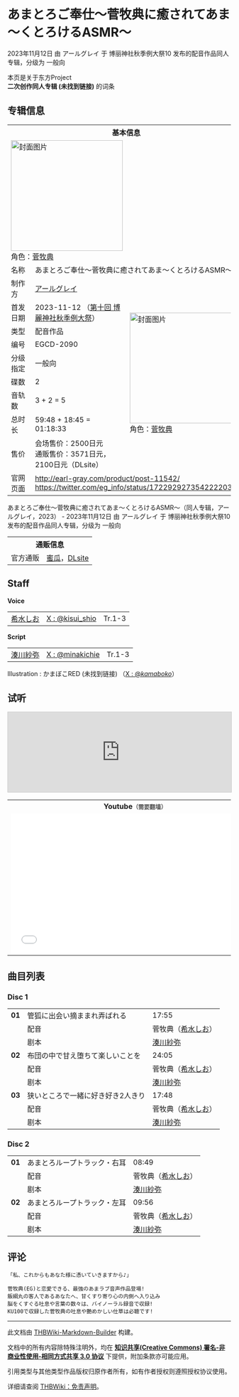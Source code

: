 # あまとろご奉仕～菅牧典に癒されてあま～くとろけるASMR～

<!-- source html: G:\repos\THBWiki-Markdown-Builder\THBWikiMarkdown\Temp\main\2\2c\ns0%3A%E3%81%82%E3%81%BE%E3%81%A8%E3%82%8D%E3%81%94%E5%A5%89%E4%BB%95%EF%BD%9E%E8%8F%85%E7%89%A7%E5%85%B8%E3%81%AB%E7%99%92%E3%81%95%E3%82%8C%E3%81%A6%E3%81%82%E3%81%BE%EF%BD%9E%E3%81%8F%E3%81%A8%E3%82%8D%E3%81%91%E3%82%8BASMR%EF%BD%9E.html -->

2023年11月12日 由 アールグレイ 于 博丽神社秋季例大祭10 发布的配音作品同人专辑，分级为 一般向

本页是关于东方Project  
 **二次创作同人专辑 (未找到链接)** 的词条
## 专辑信息

<table><tbody><tr><th colspan="3">基本信息</th></tr><tr><td class="cover-artwork-mobile" colspan="2"><a href="/%E6%96%87%E4%BB%B6:%E3%81%82%E3%81%BE%E3%81%A8%E3%82%8D%E3%81%94%E5%A5%89%E4%BB%95%EF%BD%9E%E8%8F%85%E7%89%A7%E5%85%B8%E3%81%AB%E7%99%92%E3%81%95%E3%82%8C%E3%81%A6%E3%81%82%E3%81%BE%EF%BD%9E%E3%81%8F%E3%81%A8%E3%82%8D%E3%81%91%E3%82%8BASMR%EF%BD%9E%E5%B0%81%E9%9D%A2.jpg" class="image" title="封面图片"><img alt="封面图片" src="https://upload.thwiki.cc/thumb/c/c6/%E3%81%82%E3%81%BE%E3%81%A8%E3%82%8D%E3%81%94%E5%A5%89%E4%BB%95%EF%BD%9E%E8%8F%85%E7%89%A7%E5%85%B8%E3%81%AB%E7%99%92%E3%81%95%E3%82%8C%E3%81%A6%E3%81%82%E3%81%BE%EF%BD%9E%E3%81%8F%E3%81%A8%E3%82%8D%E3%81%91%E3%82%8BASMR%EF%BD%9E%E5%B0%81%E9%9D%A2.jpg/252px-%E3%81%82%E3%81%BE%E3%81%A8%E3%82%8D%E3%81%94%E5%A5%89%E4%BB%95%EF%BD%9E%E8%8F%85%E7%89%A7%E5%85%B8%E3%81%AB%E7%99%92%E3%81%95%E3%82%8C%E3%81%A6%E3%81%82%E3%81%BE%EF%BD%9E%E3%81%8F%E3%81%A8%E3%82%8D%E3%81%91%E3%82%8BASMR%EF%BD%9E%E5%B0%81%E9%9D%A2.jpg" decoding="async" loading="lazy" width="252" height="249" srcset="https://upload.thwiki.cc/thumb/c/c6/%E3%81%82%E3%81%BE%E3%81%A8%E3%82%8D%E3%81%94%E5%A5%89%E4%BB%95%EF%BD%9E%E8%8F%85%E7%89%A7%E5%85%B8%E3%81%AB%E7%99%92%E3%81%95%E3%82%8C%E3%81%A6%E3%81%82%E3%81%BE%EF%BD%9E%E3%81%8F%E3%81%A8%E3%82%8D%E3%81%91%E3%82%8BASMR%EF%BD%9E%E5%B0%81%E9%9D%A2.jpg/378px-%E3%81%82%E3%81%BE%E3%81%A8%E3%82%8D%E3%81%94%E5%A5%89%E4%BB%95%EF%BD%9E%E8%8F%85%E7%89%A7%E5%85%B8%E3%81%AB%E7%99%92%E3%81%95%E3%82%8C%E3%81%A6%E3%81%82%E3%81%BE%EF%BD%9E%E3%81%8F%E3%81%A8%E3%82%8D%E3%81%91%E3%82%8BASMR%EF%BD%9E%E5%B0%81%E9%9D%A2.jpg 1.5x, https://upload.thwiki.cc/thumb/c/c6/%E3%81%82%E3%81%BE%E3%81%A8%E3%82%8D%E3%81%94%E5%A5%89%E4%BB%95%EF%BD%9E%E8%8F%85%E7%89%A7%E5%85%B8%E3%81%AB%E7%99%92%E3%81%95%E3%82%8C%E3%81%A6%E3%81%82%E3%81%BE%EF%BD%9E%E3%81%8F%E3%81%A8%E3%82%8D%E3%81%91%E3%82%8BASMR%EF%BD%9E%E5%B0%81%E9%9D%A2.jpg/504px-%E3%81%82%E3%81%BE%E3%81%A8%E3%82%8D%E3%81%94%E5%A5%89%E4%BB%95%EF%BD%9E%E8%8F%85%E7%89%A7%E5%85%B8%E3%81%AB%E7%99%92%E3%81%95%E3%82%8C%E3%81%A6%E3%81%82%E3%81%BE%EF%BD%9E%E3%81%8F%E3%81%A8%E3%82%8D%E3%81%91%E3%82%8BASMR%EF%BD%9E%E5%B0%81%E9%9D%A2.jpg 2x" data-file-width="900" data-file-height="890"></a><div class="cover-char">角色：<a href="./菅牧典.md" title="菅牧典">菅牧典</a></div></td>
</tr><tr><td class="label">名称</td><td colspan="2"> あまとろご奉仕～菅牧典に癒されてあま～くとろけるASMR～ </td></tr><tr><td class="label">制作方</td><td><a href="./アールグレイ.md" title="アールグレイ">アールグレイ</a></td><td class="cover-artwork" rowspan="9" style="min-width:252px;"><a href="/%E6%96%87%E4%BB%B6:%E3%81%82%E3%81%BE%E3%81%A8%E3%82%8D%E3%81%94%E5%A5%89%E4%BB%95%EF%BD%9E%E8%8F%85%E7%89%A7%E5%85%B8%E3%81%AB%E7%99%92%E3%81%95%E3%82%8C%E3%81%A6%E3%81%82%E3%81%BE%EF%BD%9E%E3%81%8F%E3%81%A8%E3%82%8D%E3%81%91%E3%82%8BASMR%EF%BD%9E%E5%B0%81%E9%9D%A2.jpg" class="image" title="封面图片"><img alt="封面图片" src="https://upload.thwiki.cc/thumb/c/c6/%E3%81%82%E3%81%BE%E3%81%A8%E3%82%8D%E3%81%94%E5%A5%89%E4%BB%95%EF%BD%9E%E8%8F%85%E7%89%A7%E5%85%B8%E3%81%AB%E7%99%92%E3%81%95%E3%82%8C%E3%81%A6%E3%81%82%E3%81%BE%EF%BD%9E%E3%81%8F%E3%81%A8%E3%82%8D%E3%81%91%E3%82%8BASMR%EF%BD%9E%E5%B0%81%E9%9D%A2.jpg/252px-%E3%81%82%E3%81%BE%E3%81%A8%E3%82%8D%E3%81%94%E5%A5%89%E4%BB%95%EF%BD%9E%E8%8F%85%E7%89%A7%E5%85%B8%E3%81%AB%E7%99%92%E3%81%95%E3%82%8C%E3%81%A6%E3%81%82%E3%81%BE%EF%BD%9E%E3%81%8F%E3%81%A8%E3%82%8D%E3%81%91%E3%82%8BASMR%EF%BD%9E%E5%B0%81%E9%9D%A2.jpg" decoding="async" loading="lazy" width="252" height="249" srcset="https://upload.thwiki.cc/thumb/c/c6/%E3%81%82%E3%81%BE%E3%81%A8%E3%82%8D%E3%81%94%E5%A5%89%E4%BB%95%EF%BD%9E%E8%8F%85%E7%89%A7%E5%85%B8%E3%81%AB%E7%99%92%E3%81%95%E3%82%8C%E3%81%A6%E3%81%82%E3%81%BE%EF%BD%9E%E3%81%8F%E3%81%A8%E3%82%8D%E3%81%91%E3%82%8BASMR%EF%BD%9E%E5%B0%81%E9%9D%A2.jpg/378px-%E3%81%82%E3%81%BE%E3%81%A8%E3%82%8D%E3%81%94%E5%A5%89%E4%BB%95%EF%BD%9E%E8%8F%85%E7%89%A7%E5%85%B8%E3%81%AB%E7%99%92%E3%81%95%E3%82%8C%E3%81%A6%E3%81%82%E3%81%BE%EF%BD%9E%E3%81%8F%E3%81%A8%E3%82%8D%E3%81%91%E3%82%8BASMR%EF%BD%9E%E5%B0%81%E9%9D%A2.jpg 1.5x, https://upload.thwiki.cc/thumb/c/c6/%E3%81%82%E3%81%BE%E3%81%A8%E3%82%8D%E3%81%94%E5%A5%89%E4%BB%95%EF%BD%9E%E8%8F%85%E7%89%A7%E5%85%B8%E3%81%AB%E7%99%92%E3%81%95%E3%82%8C%E3%81%A6%E3%81%82%E3%81%BE%EF%BD%9E%E3%81%8F%E3%81%A8%E3%82%8D%E3%81%91%E3%82%8BASMR%EF%BD%9E%E5%B0%81%E9%9D%A2.jpg/504px-%E3%81%82%E3%81%BE%E3%81%A8%E3%82%8D%E3%81%94%E5%A5%89%E4%BB%95%EF%BD%9E%E8%8F%85%E7%89%A7%E5%85%B8%E3%81%AB%E7%99%92%E3%81%95%E3%82%8C%E3%81%A6%E3%81%82%E3%81%BE%EF%BD%9E%E3%81%8F%E3%81%A8%E3%82%8D%E3%81%91%E3%82%8BASMR%EF%BD%9E%E5%B0%81%E9%9D%A2.jpg 2x" data-file-width="900" data-file-height="890"></a><div class="cover-char">角色：<a href="./菅牧典.md" title="菅牧典">菅牧典</a></div></td>
</tr><tr><td class="label">首发日期</td><td>2023-11-12&#160;（<a href="/展会作品列表?e=%E5%8D%9A%E4%B8%BD%E7%A5%9E%E7%A4%BE%E7%A7%8B%E5%AD%A3%E4%BE%8B%E5%A4%A7%E7%A5%AD%2310">第十回 博麗神社秋季例大祭</a>）</td></tr><tr><td class="label">类型</td><td>配音作品</td></tr><tr><td class="label">编号</td><td>EGCD-2090</td></tr><tr><td class="label">分级指定</td><td>一般向</td></tr><tr><td class="label">碟数</td><td>2</td></tr><tr><td class="label">音轨数</td><td>3 + 2 = 5</td></tr><tr><td class="label">总时长</td><td>59:48 + 18:45 = 01:18:33</td></tr><tr><td class="label">售价</td><td>会场售价：2500日元<br>通贩售价：3571日元，2100日元（DLsite）</td></tr>
<tr><td class="label">官网页面</td><td colspan="2"><a rel="nofollow" class="external free" href="http://earl-gray.com/product/post-11542/">http://earl-gray.com/product/post-11542/</a><br><a rel="nofollow" class="external free" href="https://twitter.com/eg_info/status/1722929273542222035">https://twitter.com/eg_info/status/1722929273542222035</a></td></tr></tbody></table>

あまとろご奉仕～菅牧典に癒されてあま～くとろけるASMR～（同人专辑，アールグレイ，2023） - 2023年11月12日 由 アールグレイ 于 博丽神社秋季例大祭10 发布的配音作品同人专辑，分级为 一般向

<table><tbody><tr><th colspan="3">通贩信息</th></tr><tr><td class="label">官方通贩</td><td colspan="2"><a rel="nofollow" class="external text" href="https://www.melonbooks.co.jp/detail/detail.php?product_id=2123229">蜜瓜</a>，<a rel="nofollow" class="external text" href="http://www.dlsite.com/home/work/=/product_id/RJ01115897.html">DLsite</a></td></tr></tbody></table>


## Staff
  
 **Voice**   

<table><tbody><tr><td><a href="/index.php?title=%E5%B8%8C%E6%B0%B4%E3%81%97%E3%81%8A&amp;action=edit&amp;redlink=1" class="new" title="希水しお（页面不存在）">希水しお</a></td><td><a rel="nofollow" class="external text" href="https://twitter.com/kisui_shio">X&#160;: @kisui_shio</a></td><td>Tr.1-3</td></tr></tbody></table>

  
 **Script**   

<table><tbody><tr><td><a href="/index.php?title=%E6%B9%8A%E5%B7%9D%E7%B4%97%E5%BC%A5&amp;action=edit&amp;redlink=1" class="new" title="湊川紗弥（页面不存在）">湊川紗弥</a></td><td><a rel="nofollow" class="external text" href="https://twitter.com/minakichie">X&#160;: @minakichie</a></td><td>Tr.1-3</td></tr></tbody></table>


Illustration
: かまぼこRED (未找到链接) （[X&#160;: @_kamaboko_](https://twitter.com/_kamaboko_)）

## 试听
  
<iframe width="100%" height="180" src="https://ext.nicovideo.jp/thumb/sm43039152" scrolling="no" style="border:solid 1px #CCC;" frameborder="0"><a href="http://www.nicovideo.jp/watch/sm43039152">,</a></iframe>

  


<table>

<tbody><tr>
<th>Youtube<span style="font-family: sans-serif; cursor: default; color:#555; font-size: 0.8em; bottom: 0.1em; font-weight: bold;" title="连接到需要翻墙网页">（需要翻墙）</span>
</th></tr>
<tr>
<td><iframe width="560" height="315" src="//www.youtube-nocookie.com/embed/DoiR6avo_70?" frameborder="0" allowfullscreen=""></iframe>
</td></tr></tbody></table>


## 曲目列表
### Disc 1

<table><tbody><tr><td id="1" class="infoG"><b>01</b></td><td id="管狐に出会い摘ままれ弄ばれる" colspan="2" class="title">管狐に出会い摘ままれ弄ばれる<span class="thcsearchlinks"><a rel="nofollow" class="external text" href="https://cd.thwiki.cc?dub=希水しお&amp;script=湊川紗弥&amp;fromwiki=あまとろご奉仕～菅牧典に癒されてあま～くとろけるASMR～"><span title="搜索相似同人曲"></span></a></span></td><td class="time">17:55</td></tr><tr><td class="left"></td><td class="label">配音</td><td class="text" colspan="2">菅牧典（<a href="/index.php?title=%E5%B8%8C%E6%B0%B4%E3%81%97%E3%81%8A&amp;action=edit&amp;redlink=1" class="new" title="希水しお（页面不存在）">希水しお</a>）<span class="thcsearchlinks"><a rel="nofollow" class="external text" href="https://cd.thwiki.cc?dub=希水しお&amp;fromwiki=あまとろご奉仕～菅牧典に癒されてあま～くとろけるASMR～"><span></span></a></span></td></tr><tr><td class="left"></td><td class="label">剧本</td><td class="text" colspan="2"><a href="/index.php?title=%E6%B9%8A%E5%B7%9D%E7%B4%97%E5%BC%A5&amp;action=edit&amp;redlink=1" class="new" title="湊川紗弥（页面不存在）">湊川紗弥</a><span class="thcsearchlinks"><a rel="nofollow" class="external text" href="https://cd.thwiki.cc?script=湊川紗弥&amp;fromwiki=あまとろご奉仕～菅牧典に癒されてあま～くとろけるASMR～"><span></span></a></span></td></tr>
<tr><td id="2" class="infoG"><b>02</b></td><td id="布団の中で甘え堕ちて楽しいことを" colspan="2" class="title">布団の中で甘え堕ちて楽しいことを<span class="thcsearchlinks"><a rel="nofollow" class="external text" href="https://cd.thwiki.cc?dub=希水しお&amp;script=湊川紗弥&amp;fromwiki=あまとろご奉仕～菅牧典に癒されてあま～くとろけるASMR～"><span title="搜索相似同人曲"></span></a></span></td><td class="time">24:05</td></tr><tr><td class="left"></td><td class="label">配音</td><td class="text" colspan="2">菅牧典（<a href="/index.php?title=%E5%B8%8C%E6%B0%B4%E3%81%97%E3%81%8A&amp;action=edit&amp;redlink=1" class="new" title="希水しお（页面不存在）">希水しお</a>）<span class="thcsearchlinks"><a rel="nofollow" class="external text" href="https://cd.thwiki.cc?dub=希水しお&amp;fromwiki=あまとろご奉仕～菅牧典に癒されてあま～くとろけるASMR～"><span></span></a></span></td></tr><tr><td class="left"></td><td class="label">剧本</td><td class="text" colspan="2"><a href="/index.php?title=%E6%B9%8A%E5%B7%9D%E7%B4%97%E5%BC%A5&amp;action=edit&amp;redlink=1" class="new" title="湊川紗弥（页面不存在）">湊川紗弥</a><span class="thcsearchlinks"><a rel="nofollow" class="external text" href="https://cd.thwiki.cc?script=湊川紗弥&amp;fromwiki=あまとろご奉仕～菅牧典に癒されてあま～くとろけるASMR～"><span></span></a></span></td></tr>
<tr><td id="3" class="infoG"><b>03</b></td><td id="狭いところで一緒に好き好き2人きり" colspan="2" class="title">狭いところで一緒に好き好き2人きり<span class="thcsearchlinks"><a rel="nofollow" class="external text" href="https://cd.thwiki.cc?dub=希水しお&amp;script=湊川紗弥&amp;fromwiki=あまとろご奉仕～菅牧典に癒されてあま～くとろけるASMR～"><span title="搜索相似同人曲"></span></a></span></td><td class="time">17:48</td></tr><tr><td class="left"></td><td class="label">配音</td><td class="text" colspan="2">菅牧典（<a href="/index.php?title=%E5%B8%8C%E6%B0%B4%E3%81%97%E3%81%8A&amp;action=edit&amp;redlink=1" class="new" title="希水しお（页面不存在）">希水しお</a>）<span class="thcsearchlinks"><a rel="nofollow" class="external text" href="https://cd.thwiki.cc?dub=希水しお&amp;fromwiki=あまとろご奉仕～菅牧典に癒されてあま～くとろけるASMR～"><span></span></a></span></td></tr><tr><td class="left"></td><td class="label">剧本</td><td class="text" colspan="2"><a href="/index.php?title=%E6%B9%8A%E5%B7%9D%E7%B4%97%E5%BC%A5&amp;action=edit&amp;redlink=1" class="new" title="湊川紗弥（页面不存在）">湊川紗弥</a><span class="thcsearchlinks"><a rel="nofollow" class="external text" href="https://cd.thwiki.cc?script=湊川紗弥&amp;fromwiki=あまとろご奉仕～菅牧典に癒されてあま～くとろけるASMR～"><span></span></a></span></td></tr></tbody></table>


### Disc 2

<table><tbody><tr><td id="4" class="infoG"><b>01</b></td><td id="あまとろループトラック・右耳" colspan="2" class="title">あまとろループトラック・右耳<span class="thcsearchlinks"><a rel="nofollow" class="external text" href="https://cd.thwiki.cc?dub=希水しお&amp;script=湊川紗弥&amp;fromwiki=あまとろご奉仕～菅牧典に癒されてあま～くとろけるASMR～"><span title="搜索相似同人曲"></span></a></span></td><td class="time">08:49</td></tr><tr><td class="left"></td><td class="label">配音</td><td class="text" colspan="2">菅牧典（<a href="/index.php?title=%E5%B8%8C%E6%B0%B4%E3%81%97%E3%81%8A&amp;action=edit&amp;redlink=1" class="new" title="希水しお（页面不存在）">希水しお</a>）<span class="thcsearchlinks"><a rel="nofollow" class="external text" href="https://cd.thwiki.cc?dub=希水しお&amp;fromwiki=あまとろご奉仕～菅牧典に癒されてあま～くとろけるASMR～"><span></span></a></span></td></tr><tr><td class="left"></td><td class="label">剧本</td><td class="text" colspan="2"><a href="/index.php?title=%E6%B9%8A%E5%B7%9D%E7%B4%97%E5%BC%A5&amp;action=edit&amp;redlink=1" class="new" title="湊川紗弥（页面不存在）">湊川紗弥</a><span class="thcsearchlinks"><a rel="nofollow" class="external text" href="https://cd.thwiki.cc?script=湊川紗弥&amp;fromwiki=あまとろご奉仕～菅牧典に癒されてあま～くとろけるASMR～"><span></span></a></span></td></tr>
<tr><td id="5" class="infoG"><b>02</b></td><td id="あまとろループトラック・左耳" colspan="2" class="title">あまとろループトラック・左耳<span class="thcsearchlinks"><a rel="nofollow" class="external text" href="https://cd.thwiki.cc?dub=希水しお&amp;script=湊川紗弥&amp;fromwiki=あまとろご奉仕～菅牧典に癒されてあま～くとろけるASMR～"><span title="搜索相似同人曲"></span></a></span></td><td class="time">09:56</td></tr><tr><td class="left"></td><td class="label">配音</td><td class="text" colspan="2">菅牧典（<a href="/index.php?title=%E5%B8%8C%E6%B0%B4%E3%81%97%E3%81%8A&amp;action=edit&amp;redlink=1" class="new" title="希水しお（页面不存在）">希水しお</a>）<span class="thcsearchlinks"><a rel="nofollow" class="external text" href="https://cd.thwiki.cc?dub=希水しお&amp;fromwiki=あまとろご奉仕～菅牧典に癒されてあま～くとろけるASMR～"><span></span></a></span></td></tr><tr><td class="left"></td><td class="label">剧本</td><td class="text" colspan="2"><a href="/index.php?title=%E6%B9%8A%E5%B7%9D%E7%B4%97%E5%BC%A5&amp;action=edit&amp;redlink=1" class="new" title="湊川紗弥（页面不存在）">湊川紗弥</a><span class="thcsearchlinks"><a rel="nofollow" class="external text" href="https://cd.thwiki.cc?script=湊川紗弥&amp;fromwiki=あまとろご奉仕～菅牧典に癒されてあま～くとろけるASMR～"><span></span></a></span></td></tr></tbody></table>


## 评论
```
「私、これからもあなた様に憑いていきますから♪」

菅牧典(EG)と恋愛できる、最強のあまラブ音声作品登場!
飯綱丸の客人であるあなたへ、甘くすり寄り心の内側へ入り込み
脳をくすぐる吐息や言葉の数々は、バイノーラル録音で収録!
KU100で収録した菅牧典の吐息や艶めかしい仕草は必聴です! 
```

  
  

  





---

此文档由 [THBWiki-Markdown-Builder](https://github.com/Delsin-Yu/THBWiki-Markdown-Builder) 构建。

文档中的所有内容除特殊注明外，均在 [**知识共享(Creative Commons) 署名-非商业性使用-相同方式共享 3.0 协议**](https://creativecommons.org/licenses/by-sa/3.0/deed.zh-hans) 下提供，附加条款亦可能应用。

引用类型与其他类型作品版权归原作者所有，如有作者授权则遵照授权协议使用。

详细请查阅 [THBWiki：免责声明](https://thbwiki.cc/THBWiki:%E5%85%8D%E8%B4%A3%E5%A3%B0%E6%98%8E)。


